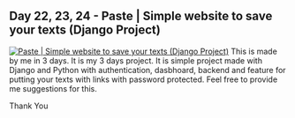 ## Day 22, 23, 24 - Paste | Simple website to save your texts (Django Project)
[![Paste | Simple website to save your texts (Django Project)](https://i.postimg.cc/brcwjMvL/image.png)](https://postimg.cc/ygjHmLcS)
This is made by me in 3 days. It is my 3 days project. It is simple project made with Django and Python with authentication, dasbhoard, backend and feature for putting your texts with links with password protected. Feel free to provide me suggestions for this.

Thank You
